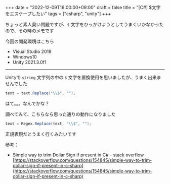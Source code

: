+++
date = "2022-12-09T16:00:00+09:00"
draft = false
title = "[C#] $文字をエスケープしたい"
tags = ["csharp", "unity"]
+++

ちょっと素人臭い問題ですが、`$` 文字をひっかけようとしてうまくいかなかったので、その時のメモです

今回の開発環境はこちら  

- Visual Studio 2019
- Windows10
- Unity 2021.3.0f1

---

Unityで `string` 文字列の中の `$` 文字を置換使用を思いましたが、うまく出来ませんでした

```csharp
text = text.Replace("\\$", "");
```

はて。。。なんでかな？

調べてみて、こちらなら思った通りの動作になりました

```csharp
text = Regex.Replace(text, "\\$", "");
```

正規表現だとうまく行くみたいです

参考：

- Simple way to trim Dollar Sign if present in C# - stack overflow  
[https://stackoverflow.com/questions/154845/simple-way-to-trim-dollar-sign-if-present-in-c-sharp](https://stackoverflow.com/questions/154845/simple-way-to-trim-dollar-sign-if-present-in-c-sharp)
